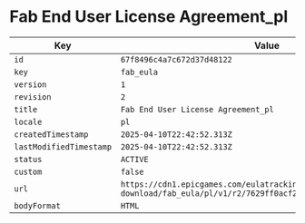 # Fab End User License Agreement_pl

| Key | Value |
| --- | ----- |
| `id` | `67f8496c4a7c672d37d48122` |
| `key` | `fab_eula` |
| `version` | `1` |
| `revision` | `2` |
| `title` | `Fab End User License Agreement_pl` |
| `locale` | `pl` |
| `createdTimestamp` | `2025-04-10T22:42:52.313Z` |
| `lastModifiedTimestamp` | `2025-04-10T22:42:52.313Z` |
| `status` | `ACTIVE` |
| `custom` | `false` |
| `url` | `https://cdn1.epicgames.com/eulatracking-download/fab_eula/pl/v1/r2/7629ff0acf26e615790e0780a3c5cc3e.pdf` |
| `bodyFormat` | `HTML` |
